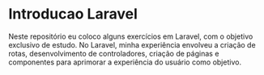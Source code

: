 # Introducao Laravel

Neste repositório eu coloco alguns exercícios em Laravel, com o objetivo exclusivo de estudo. No Laravel, minha experiência envolveu a criação de rotas, desenvolvimento de controladores, criação de páginas e componentes para aprimorar a experiência do usuário como objetivo.
